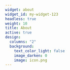 ```yaml
---
widget: about
widget_id: my-widget-123
headless: true
weight: 10
title: About
active: true
design:
  columns: "2"
  background:
    text_color_light: false
    image_darken: 0
    image: icon.png
---
```

